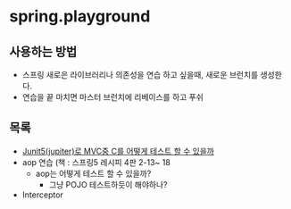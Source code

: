 # spring.playground

## 사용하는 방법
- 스프링 새로은 라이브러리나 의존성을 연습 하고 싶을때, 새로운 브런치를 생성한다.
- 연습을 끝 마치면 마스터 브런치에 리베이스를 하고 푸쉬

## 목록
- [Junit5(jupiter)로 MVC중 C를 어떻게 테스트 할 수 있을까](https://reflectoring.io/spring-boot-web-controller-test/)
- aop 연습 (책 : 스프링5 레시피 4판 2-13~ 18
  - aop는 어떻게 테스트 할 수 있을까?
    - 그냥 POJO 테스트하듯이 해야하나?
- Interceptor
